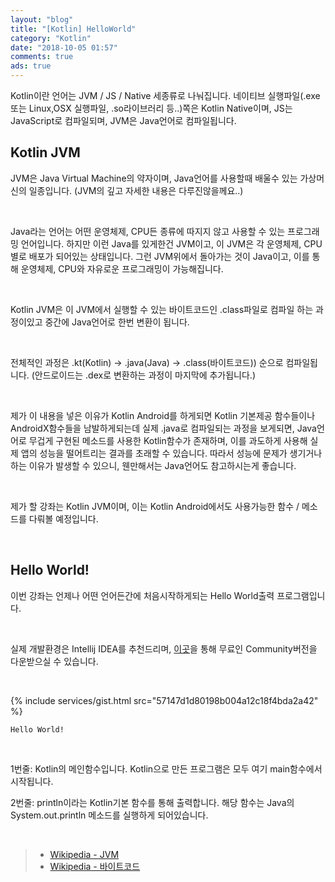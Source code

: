 ```yaml
---
layout: "blog"
title: "[Kotlin] HelloWorld"
category: "Kotlin"
date: "2018-10-05 01:57"
comments: true
ads: true
---
```

Kotlin이란 언어는 JVM / JS / Native 세종류로 나눠집니다. 네이티브 실행파일(.exe 또는 Linux,OSX 실행파일, .so라이브러리 등..)쪽은 Kotlin Native이며, JS는 JavaScript로 컴파일되며, JVM은 Java언어로 컴파일됩니다.

## Kotlin JVM
JVM은 Java Virtual Machine의 약자이며, Java언어를 사용할때 배울수 있는 가상머신의 일종입니다. (JVM의 깊고 자세한 내용은 다루진않을께요..)

<br>

Java라는 언어는 어떤 운영체제, CPU든 종류에 따지지 않고 사용할 수 있는 프로그래밍 언어입니다. 하지만 이런 Java를 있게한건 JVM이고, 이 JVM은 각 운영체제, CPU별로 배포가 되어있는 상태입니다. 그런 JVM위에서 돌아가는 것이 Java이고, 이를 통해 운영체제, CPU와 자유로운 프로그래밍이 가능해집니다.

<br>

Kotlin JVM은 이 JVM에서 실행할 수 있는 바이트코드인 .class파일로 컴파일 하는 과정이있고 중간에 Java언어로 한번 변환이 됩니다.

<br>

전체적인 과정은 .kt(Kotlin) -> .java(Java) -> .class(바이트코드)) 순으로 컴파일됩니다. (안드로이드는 .dex로 변환하는 과정이 마지막에 추가됩니다.)

<br>

제가 이 내용을 넣은 이유가 Kotlin Android를 하게되면 Kotlin 기본제공 함수들이나 AndroidX함수들을 남발하게되는데 실제 .java로 컴파일되는 과정을 보게되면, Java언어로 무겁게 구현된 메소드를 사용한 Kotlin함수가 존재하며, 이를 과도하게 사용해 실제 앱의 성능을 떨어트리는 결과를 초래할 수 있습니다. 따라서 성능에 문제가 생기거나하는 이유가 발생할 수 있으니, 웬만해서는 Java언어도 참고하시는게 좋습니다.

<br>

제가 할 강좌는 Kotlin JVM이며, 이는 Kotlin Android에서도 사용가능한 함수 / 메소드를 다뤄볼 예정입니다.

<br>

## Hello World!
이번 강좌는 언제나 어떤 언어든간에 처음시작하게되는 Hello World출력 프로그램입니다.

<br>

실제 개발환경은 Intellij IDEA를 추천드리며, [이곳](https://www.jetbrains.com/idea/download/)을 통해 무료인 Community버전을 다운받으실 수 있습니다.

<br>

{% include services/gist.html src="57147d1d80198b004a12c18f4bda2a42" %}


```
Hello World!
```

<br>

1번줄: Kotlin의 메인함수입니다. Kotlin으로 만든 프로그램은 모두 여기 main함수에서 시작됩니다.

2번줄: println이라는 Kotlin기본 함수를 통해 출력합니다. 해당 함수는 Java의 System.out.println 메소드를 실행하게 되어있습니다.

<br>

> - [Wikipedia - JVM](https://ko.wikipedia.org/wiki/%EC%9E%90%EB%B0%94_%EA%B0%80%EC%83%81_%EB%A8%B8%EC%8B%A0)
> - [Wikipedia - 바이트코드](https://ko.wikipedia.org/wiki/%EC%9E%90%EB%B0%94_%EB%B0%94%EC%9D%B4%ED%8A%B8%EC%BD%94%EB%93%9C)
